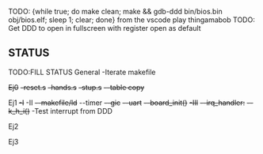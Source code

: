 
TODO: {while true; do make clean; make && gdb-ddd bin/bios.bin obj/bios.elf; sleep 1; clear; done} from the vscode play thingamabob
TODO: Get DDD to open in fullscreen with register open as default

## STATUS
  TODO:FILL STATUS
  General
    -Iterate makefile

  ~~Ej0~~
    ~~-reset.s~~
    ~~-hands.s~~
    ~~-stup.s~~
      ~~--table copy~~
    
  Ej1
    ~~-I~~
    -II
      ~~--makefile/ld~~
        --timer
        ~~--gic~~
        ~~--uart~~
      ~~--board_init()~~
    ~~-III~~
      ~~--irq_handler:~~
      ~~--k_h_i()~~
    -Test interrupt from DDD

  Ej2

  Ej3
